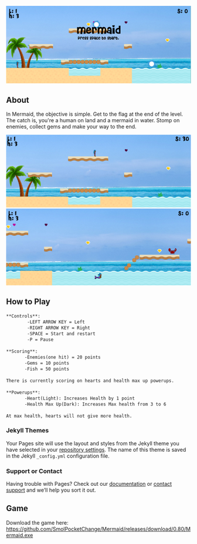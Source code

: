 ![screenshot](https://raw.githubusercontent.com/SmolPocketChange/Mermaid/master/Start.PNG)
## About
In Mermaid, the objective is simple. Get to the flag at the end of the level. The catch is, you're a human on land and a mermaid in water. Stomp on enemies, collect gems and make your way to the end. 

![screenshot](https://raw.githubusercontent.com/SmolPocketChange/Mermaid/master/ingame1.PNG)
![screenshot](https://raw.githubusercontent.com/SmolPocketChange/Mermaid/master/ingame2.PNG)

## How to Play
```
**Controls**:
        -LEFT ARROW KEY = Left
        -RIGHT ARROW KEY = Right
        -SPACE = Start and restart
        -P = Pause

**Scoring**:
       -Enemies(one hit) = 20 points
       -Gems = 10 points
       -Fish = 50 points

There is currently scoring on hearts and health max up powerups.

**Powerups**:
       -Heart(Light): Increases Health by 1 point
       -Health Max Up(Dark): Increases Max health from 3 to 6

At max health, hearts will not give more health.

```

### Jekyll Themes

Your Pages site will use the layout and styles from the Jekyll theme you have selected in your [repository settings](https://github.com/SmolPocketChange/Mermaid/settings). The name of this theme is saved in the Jekyll `_config.yml` configuration file.

### Support or Contact

Having trouble with Pages? Check out our [documentation](https://help.github.com/categories/github-pages-basics/) or [contact support](https://github.com/contact) and we’ll help you sort it out.

## Game
Download the game here: https://github.com/SmolPocketChange/Mermaid/releases/download/0.80/Mermaid.exe

